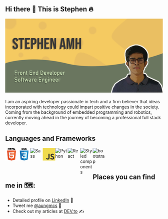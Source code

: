 ## Hi there 👋 This is Stephen 🔥
![Cover image](github-readme.png)
<br/><br/>
I am an aspiring developer passionate in tech and a firm believer that ideas incorporated with technology could 
impart positive changes in the society. Coming from the background of embedded programming and robotics, currently moving ahead in the journey of becoming a professional full stack developer.<br/>

## Languages and Frameworks
<img align="left" alt="HTML5" width="40px" src="https://raw.githubusercontent.com/github/explore/80688e429a7d4ef2fca1e82350fe8e3517d3494d/topics/html/html.png" />
<img align="left" alt="CSS3" width="40px" src="https://raw.githubusercontent.com/github/explore/80688e429a7d4ef2fca1e82350fe8e3517d3494d/topics/css/css.png" />
<img align="left" alt="Sass" width="40px" src="https://www.vectorlogo.zone/logos/sass-lang/sass-lang-icon.svg" />
<img align="left" alt="JS" width="40px" src="https://raw.githubusercontent.com/github/explore/80688e429a7d4ef2fca1e82350fe8e3517d3494d/topics/javascript/javascript.png" />
<img align="left" alt="Python" width="40px" src="https://www.vectorlogo.zone/logos/python/python-icon.svg" />
<img align="left" alt="React" width="40px" src="https://www.vectorlogo.zone/logos/reactjs/reactjs-icon.svg" />
<img align="left" alt="Styled components" width="40px" src="https://www.styled-components.com/atom.png" />
<img align="left" alt="bootstrap" width="40px" src="https://upload.wikimedia.org/wikipedia/commons/thumb/b/b2/Bootstrap_logo.svg/768px-Bootstrap_logo.svg.png" />

<br/>
<br/>
<br/>

## Places you can find me in 🗺: 
- Detailed profile on [LinkedIn](https://linkedin.com/in/aung-myo-htet-stephen-0b1652188) 💼
- Tweet me [@aungmcs](https://twitter.com/aungmcs) 🔗
- Check out my articles at [DEV.to](https://dev.to/aungmcs) ✍

<br/>
<!--
**aungmcs/aungmcs** is a ✨ _special_ ✨ repository because its `README.md` (this file) appears on your GitHub profile.

Here are some ideas to get you started:

- 🔭 I’m currently working on ...
- 🌱 I’m currently learning ...
- 👯 I’m looking to collaborate on ...
- 🤔 I’m looking for help with ...
- 💬 Ask me about ...
- 📫 How to reach me: ...
- 😄 Pronouns: ...
- ⚡ Fun fact: ...
-->
 
